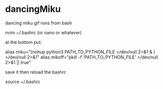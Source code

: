 # dancingMiku
dancing miku gif runs from bash

nvim ~/.bashrc
(or nano or whatever)

at the bottom put:


alias miku="(nohup python3 PATH_TO_PYTHON_FILE >/dev/null 2>&1 & ) >/dev/null 2>&1"
alias mikoff="pkill -f 'PATH_TO_PYTHON_FILE' >/dev/null 2>&1 || true"

save it 
then reload the bashrc

source ~/.bashrc


